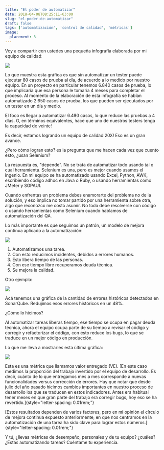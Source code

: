 ```yaml
---
title: "El poder de automatizar"
date: 2018-04-08T08:25:11-03:00
slug: "el-poder-de-automatizar"
draft: false
tags: ['automatización', 'control de calidad', 'métricas']
image:
  placement: 3
---
```


Voy a compartir con ustedes una pequeña infografía elaborada por mi
equipo de calidad:

![](https://d2dspjyoh5c79p.cloudfront.net/c5b77af0-3b3d-11e8-a030-2b5831f8ecb5-aa9f18b7)

Lo que muestra esta gráfica es que sin automatizar un tester puede
ejecutar 80 casos de prueba al día, de acuerdo a lo medido por nuestro
equipo. En un proyecto en particular tenemos 6.840 casos de prueba, lo
que implicaría que esa persona le tomaría 4 meses para completar el
proceso. Al momento de la elaboración de esta infografía se habían
automatizado 2.650 casos de prueba, los que pueden ser ejecutados por un
tester en un día y medio.

El foco es llegar a automatizar 6.480 casos, lo que reduce las pruebas a
4 días. O, en términos equivalentes, hace que uno de nuestros testers
tenga la capacidad de veinte! 

Es decir, estamos logrando un equipo de calidad 20X! Eso es un gran
avance.

¿Pero cómo logran esto? es la pregunta que me hacen cada vez que cuento
esto, ¿usan Selenium?

La respuesta es, "depende". No se trata de automatizar todo usando tal
o cual herramienta. Selenium es una, pero es mejor cuando usamos el
ingenio. En mi equipo se ha automatizado usando Excel, Python, AWK,
escribiendo código adhoc en Java o Ruby, o usando herramientas como
JMeter y SOPAUI. 

Cuando enfrentas un problema debes enamorarte del problema no de la
solución, y eso implica no tomar partido por una herramienta sobre otra,
algo que reconozco me costó asumir. No todo debe resolverse con código o
usando herramientas como Selenium cuando hablamos de automatización del
QA.

Lo más importante es que seguimos un patrón, un modelo de mejora
continua aplicado a la automatización:

![](https://d2dspjyoh5c79p.cloudfront.net/24c886f1-3b3f-11e8-a030-2b5831f8ecb5-aa9f18b7)

1.  Automatizamos una tarea.
2.  Con esto reducimos incidentes, debidos a errores humanos.
3.  Esto libera tiempo de las personas.
4.  Con ese tiempo libre recuperamos deuda técnica.
5.  Se mejora la calidad.

Otro ejemplo:

![](https://d2dspjyoh5c79p.cloudfront.net/e1b6c4c2-3b3f-11e8-a030-2b5831f8ecb5-aa9f18b7)

Acá tenemos una gráfica de la cantidad de errores históricos detectados
en SonarQube. Redujimos esos errores históricos en un 48%.

¿Cómo lo hicimos?

Al automatizar tareas liberas tiempo, ese tiempo se ocupa en pagar deuda
técnica, ahora el equipo ocupa parte de su tiempo a revisar el código y
corregir y refactorizar el código, con esto reduce los bugs, lo que se
traduce en un mejor código en producción.

Lo que me lleva a mostrarles esta última gráfica:

![](https://d2dspjyoh5c79p.cloudfront.net/2d28a9d4-3b42-11e8-a030-2b5831f8ecb5-aa9f18b7)

Esta es una métrica que llamamos valor entregado (VE). [En este caso
medimos la proporción del trabajo invertido por el equipo de desarrollo.
Es decir, cuánto de lo que entregamos mes a mes corresponde a nuevas
funcionalidades versus corrección de errores. Hay que notar que desde
julio del año pasado hicimos cambios importantes en nuestro proceso de
desarrollo los que se traducen en estos indicadores. Antes era habitual
tener meses en que gran parte del trabajo era corregir bugs, hoy eso se
ha revertido.]{style="letter-spacing: 0.01rem;"}

[Estos resultados dependen de varios factores, pero en mi opinión el
círculo de mejora continua expuesto anteriormente, en que nos centramos
en la automatización de una tarea ha sido clave para lograr estos
números.]{style="letter-spacing: 0.01rem;"}

Y tú, ¿llevas métricas de desempeño, personales y de tu equipo? ¿cuáles?
¿Estás automatizando tareas? Cuéntame tu experiencia.
